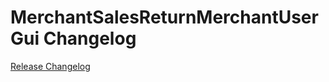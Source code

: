 # MerchantSalesReturnMerchantUserGui Changelog

[Release Changelog](https://github.com/spryker/merchant-sales-return-merchant-user-gui/releases)
